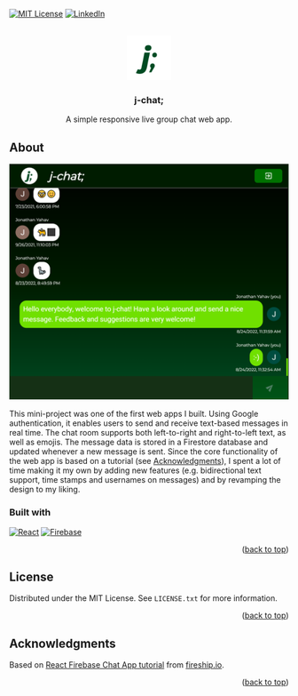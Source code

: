 <a name="readme-top"></a>

[![MIT License][license-shield]][license-url]
[![LinkedIn][linkedin-shield]][linkedin-url]

<!-- PROJECT LOGO -->
<br />
<div align="center">
  <a href="https://github.com/jhyahav/j-chat">
    <img src="public/logo.svg" alt="j-chat icon" width="80" height="80">
  </a>

<h3 align="center">j-chat;</h3>

  <p align="center">
    A simple responsive live group chat web app.
  </p>
</div>

<!-- ABOUT THE PROJECT -->

## About

[![screenshot of j-chatroom][product-screenshot]](https://j-chatroom.web.app/)

This mini-project was one of the first web apps I built. Using Google authentication, it enables users to send and receive text-based messages in real time. The chat room supports both left-to-right and right-to-left text, as well as emojis. The message data is stored in a Firestore database and updated whenever a new message is sent. Since the core functionality of the web app is based on a tutorial (see <a href="#acknowledgments">Acknowledgments</a>), I spent a lot of time making it my own by adding new features (e.g. bidirectional text support, time stamps and usernames on messages) and by revamping the design to my liking.

### Built with

[![React][react.js]][react-url] [![Firebase][firebase]][firebase-url]

<p align="right">(<a href="#readme-top">back to top</a>)</p>

<!-- LICENSE -->

## License

Distributed under the MIT License. See `LICENSE.txt` for more information.

<p align="right">(<a href="#readme-top">back to top</a>)</p>

<!-- ACKNOWLEDGMENTS -->

## Acknowledgments

Based on [React Firebase Chat App tutorial](https://fireship.io/lessons/react-firebase-chat-app-tutorial/) from [fireship.io](https://fireship.io/).

<p align="right">(<a href="#readme-top">back to top</a>)</p>

<!-- MARKDOWN LINKS & IMAGES -->

[license-url]: https://github.com/jhyahav/portfolio/blob/master/LICENSE.txt
[license-shield]: https://img.shields.io/github/license/othneildrew/Best-README-Template.svg?style=for-the-badge
[linkedin-shield]: https://img.shields.io/badge/-LinkedIn-black.svg?style=for-the-badge&logo=linkedin&colorB=0a66c2
[linkedin-url]: https://linkedin.com/in/jhyahav/
[product-screenshot]: public/screenshot.png
[react.js]: https://img.shields.io/badge/React-20232A?style=for-the-badge&logo=react&logoColor=61DAFB
[react-url]: https://reactjs.org/
[firebase]: https://img.shields.io/badge/Firebase-0396E5?style=for-the-badge&logo=firebase&logoColor=FFCA28
[firebase-url]: https://firebase.google.com/
